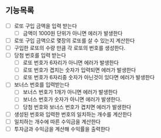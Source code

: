 ## 기능목록

- [ ] 로또 구입 금액을 입력 받는다
  - [ ] 금액이 1000원 단위가 아니면 에러가 발생한다
- [ ] 로또 구입 금액으로 몇장의 로또를 살 수 있는지 계산한다
- [ ] 구입한 로또의 수량 만큼 각 로또의 번호를 생성한다.
- [ ] 당첨 번호를 입력 받는다
  - [ ] 로또 번호가 6자리가 아니면 에러가 발생한다
  - [ ] 로또 번호가 겹치는 숫자가 입력되면 에러가 발생한다
  - [ ] 로또 번호가 6자리중 숫자가 아닌것이 있다면 에러가 발생한다
- [ ] 보너스 번호를 입력받는다
  - [ ] 보너스 번호가 1개가 아니면 에러가 발생한다
  - [ ] 보너스 번호가 숫자가 아니면 에러가 발생한다.
  - [ ] 당첨 번호와 보너스 번호가 겹치면 에러가 발생한다
- [ ] 생성된 번호와 입력한 번호의 일치하는 개수를 계산한다
- [ ] 일치하는 개수에 따른 수익금을 계산한다
- [ ] 투자금과 수익금을 계산해 수익률을 출력한다

